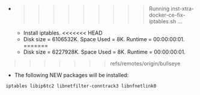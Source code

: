 * >>>>>>>>> Running inst-xtra-docker-ce-fix-iptables.sh ...
  * Install iptables.
<<<<<<< HEAD
  * Disk size = 6106532K. Space Used = 8K. Runtime = 00:00:00:01.
=======
  * Disk size = 6227928K. Space Used = 8K. Runtime = 00:00:00:01.
>>>>>>> refs/remotes/origin/bullseye
  * The following NEW packages will be installed:
  ```bash
iptables libip6tc2 libnetfilter-conntrack3 libnfnetlink0
  ```
